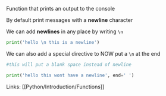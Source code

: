 Function that prints an output to the console

By default print messages with a **newline** character

We can add **newlines** in any place by writing `\n` 

```python
print('hello \n this is a newline')
```

We can also add a special directive to NOW put a `\n` at the end
```python
#this will put a blank space instead of newline

print('hello this wont have a newline', end=' ')
```


Links:
[[Python/Introduction/Functions]]
